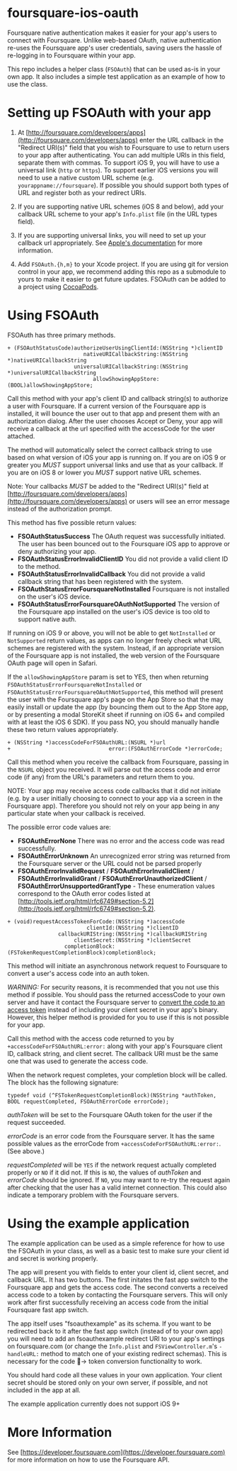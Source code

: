 foursquare-ios-oauth
====================

Foursquare native authentication makes it easier for your app's users to connect with Foursquare. Unlike web-based OAuth, native authentication re-uses the Foursquare app's user credentials, saving users the hassle of re-logging in to Foursquare within your app.

This repo includes a helper class (`FSOAuth`) that can be used as-is in your own app. It also includes a simple test application as an example of how to use the class.


Setting up FSOAuth with your app
=================================

1. At [http://foursquare.com/developers/apps](http://foursquare.com/developers/apps) enter the URL callback in the "Redirect URI(s)" field that you wish to Foursquare to use to return users to your app after authenticating. You can add multiple URIs in this field, separate them with commas. To support iOS 9, you will have to use a universal link (`http` or `https`). To support earlier iOS versions you will need to use a native custom URL scheme (e.g. `yourappname://foursquare`). If possible you should support both types of URL and register both as your redirect URIs.

2. If you are supporting native URL schemes (iOS 8 and below), add your callback URL scheme to your app's `Info.plist` file (in the URL types field).

3. If you are supporting universal links, you will need to set up your callback url appropriately. See [Apple's documentation](https://developer.apple.com/library/prerelease/ios/documentation/General/Conceptual/AppSearch/UniversalLinks.html#//apple_ref/doc/uid/TP40016308-CH12) for more information.

3. Add `FSOAuth.{h,m}` to your Xcode project. If you are using git for version control in your app, we recommend adding this repo as a submodule to yours to make it easier to get future updates. FSOAuth can be added to a project using [CocoaPods](https://github.com/cocoapods/cocoapods).


Using FSOAuth
=============

FSOAuth has three primary methods.

```objc
+ (FSOAuthStatusCode)authorizeUserUsingClientId:(NSString *)clientID
                        nativeURICallbackString:(NSString *)nativeURICallbackString
                     universalURICallbackString:(NSString *)universalURICallbackString
                           allowShowingAppStore:(BOOL)allowShowingAppStore;
```
Call this method with your app's client ID and callback string(s) to authorize a user with Foursquare. If a current version of the Foursquare app is installed, it will bounce the user out to that app and present them with an authorization dialog. After the user chooses Accept or Deny, your app will receive a callback at the url specified with the accessCode for the user attached. 

The method will automatically select the correct callback string to use based on what version of iOS your app is running on. If you are on iOS 9 or greater you _MUST_ support universal links and use that as your callback. If you are on iOS 8 or lower you _MUST_ support native URL schemes.

Note: Your callbacks _MUST_ be added to the "Redirect URI(s)" field at [http://foursquare.com/developers/apps](http://foursquare.com/developers/apps) or users will see an error message instead of the authorization prompt.

This method has five possible return values:

* **FSOAuthStatusSuccess** The OAuth request was successfully initiated. The user has been bounced out to the Foursquare iOS app to approve or deny authorizing your app.
* **FSOAuthStatusErrorInvalidClientID** You did not provide a valid client ID to the method.
* **FSOAuthStatusErrorInvalidCallback** You did not provide a valid callback string that has been registered with the system.
* **FSOAuthStatusErrorFoursquareNotInstalled** Foursquare is not installed on the user's iOS device.
* **FSOAuthStatusErrorFoursquareOAuthNotSupported** The version of the Foursquare app installed on the user's iOS device is too old to support native auth. 

If running on iOS 9 or above, you will not be able to get `NotInstalled` or `NotSupported` return values, as apps can no longer freely check what URL schemes are registered with the system. Instead, if an appropriate version of the Foursquare app is not installed, the web version of the Foursquare OAuth page will open in Safari.

If the `allowShowingAppStore` param is set to YES, then when returning `FSOAuthStatusErrorFoursquareNotInstalled` or `FSOAuthStatusErrorFoursquareOAuthNotSupported`, this method will present the user with the Foursquare app's page on the App Store so that the may easily install or update the app (by bouncing them out to the App Store app, or by presenting a modal StoreKit sheet if running on iOS 6+ and compiled with at least the iOS 6 SDK). If you pass NO, you should manually handle these two return values appropriately.

```objc
+ (NSString *)accessCodeForFSOAuthURL:(NSURL *)url 
+                               error:(FSOAuthErrorCode *)errorCode;
```

Call this method when you receive the callback from Foursquare, passing in the `NSURL` object you received. It will parse out the access code and error code (if any) from the URL's parameters and return them to you.

NOTE: Your app may receive access code callbacks that it did not initiate (e.g. by a user initially choosing to connect to your app via a screen in the Foursquare app). Therefore you should not rely on your app being in any particular state when your callback is received.

The possible error code values are:

* **FSOAuthErrorNone** There was no error and the access code was read successfully.
* **FSOAuthErrorUnknown** An unrecognized error string was returned from the Foursquare server or the URL could not be parsed properly
* **FSOAuthErrorInvalidRequest** / **FSOAuthErrorInvalidClient** / **FSOAuthErrorInvalidGrant** / **FSOAuthErrorUnauthorizedClient** / **FSOAuthErrorUnsupportedGrantType** - These enumeration values correspond to the OAuth error codes listed at [http://tools.ietf.org/html/rfc6749#section-5.2](http://tools.ietf.org/html/rfc6749#section-5.2).

```objc
+ (void)requestAccessTokenForCode:(NSString *)accessCode
		                 clientId:(NSString *)clientID
		        callbackURIString:(NSString *)callbackURIString
	                 clientSecret:(NSString *)clientSecret
		          completionBlock:(FSTokenRequestCompletionBlock)completionBlock;
```

This method will initiate an asynchronous network request to Foursquare to convert a user's access code into an auth token.

*WARNING:* For security reasons, it is recommended that you not use this method if possible. You should pass the returned accessCode to your own server and have it contact the Foursquare server to [convert the code to an access token](https://developer.foursquare.com/overview/auth#code) instead of including your client secret in your app's binary. However, this helper method is provided for you to use if this is not possible for your app.

Call this method with the access code returned to you by `+accessCodeForFSOAuthURL:error:` along with your app's Foursquare client ID, callback string, and client secret. The callback URI must be the same one that was used to generate the access code.

When the network request completes, your completion block will be called. The block has the following signature:

```objc
typedef void (^FSTokenRequestCompletionBlock)(NSString *authToken, BOOL requestCompleted, FSOAuthErrorCode errorCode);
```

_authToken_ will be set to the Foursquare OAuth token for the user if the request succeeded. 

_errorCode_ is an error code from the Foursquare server. It has the same possible values as the errorCode from `+accessCodeForFSOAuthURL:error:`. (See above.)

_requestCompleted_ will be `YES` if the network request actually completed properly or `NO` if it did not. If this is `NO`, the values of _authToken_ and _errorCode_ should be ignored. If `NO`, you may want to re-try the request again after checking that the user has a valid internet connection. This could also indicate a temporary problem with the Foursquare servers.

Using the example application
=============================

The example application can be used as a simple reference for how to use the FSOAuth in your class, as well as a basic test to make sure your client id and secret is working properly.

The app will present you with fields to enter your client id, client secret, and callback URL. It has two buttons. The first initates the fast app switch to the Foursquare app and gets the access code. The second converts a received access code to a token by contacting the Foursquare servers. This will only work after first successfully receiving an access code from the initial Foursquare fast app switch.

The app itself uses "fsoauthexample" as its schema. If you want to be redirected back to it after the fast app switch (instead of to your own app) you will need to add an fsoauthexample redirect URI to your app's settings on foursquare.com (or change the `Info.plist` and `FSViewController.m`'s `-handleURL:` method to match one of your existing redirect schemas). This is necessary for the code → token conversion functionality to work.

You should hard code all these values in your own application. Your client secret should be stored only on your own server, if possible, and not included in the app at all.

The example application currently does not support iOS 9+

More Information
================
See [https://developer.foursquare.com](https://developer.foursquare.com) for more information on how to use the Foursquare API.
